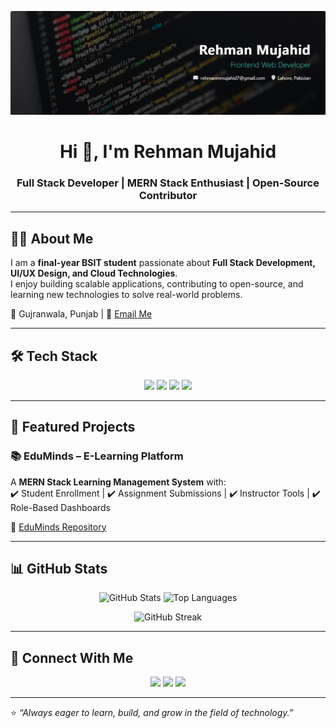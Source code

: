 <!-- Banner Section -->
<p align="center">
  <img src="./Screenshot.png" alt="Banner" />
</p>

<h1 align="center">Hi 👋, I'm Rehman Mujahid</h1>
<h3 align="center">Full Stack Developer | MERN Stack Enthusiast | Open-Source Contributor</h3>

---

## 👨‍💻 About Me
I am a **final-year BSIT student** passionate about **Full Stack Development, UI/UX Design, and Cloud Technologies**.  
I enjoy building scalable applications, contributing to open-source, and learning new technologies to solve real-world problems.  

📍 Gujranwala, Punjab | 📧 [Email Me](mailto:rrehmanmujahid@gmail.com)  

---

## 🛠️ Tech Stack
<p align="center">
  <!-- Frontend -->
  <img src="https://skillicons.dev/icons?i=html,css,js,react" />
  <!-- Backend -->
  <img src="https://skillicons.dev/icons?i=nodejs,express" />
  <!-- Databases -->
  <img src="https://skillicons.dev/icons?i=mongodb,mysql" />
  <!-- Tools -->
  <img src="https://skillicons.dev/icons?i=git,github,vscode,figma" />
</p>

---

## 🚀 Featured Projects
### 📚 EduMinds – E-Learning Platform  
A **MERN Stack Learning Management System** with:  
✔️ Student Enrollment | ✔️ Assignment Submissions | ✔️ Instructor Tools | ✔️ Role-Based Dashboards  

🔗 [EduMinds Repository](https://github.com/MaaNmu/FYP_LMS)  

---

## 📊 GitHub Stats
<p align="center">
  <img src="https://github-readme-stats.vercel.app/api?username=MaaNmu&show_icons=true&theme=tokyonight" alt="GitHub Stats" height="180" />
  <img src="https://github-readme-stats.vercel.app/api/top-langs/?username=MaaNmu&layout=compact&theme=tokyonight" alt="Top Languages" height="180" />
</p>

<p align="center">
  <img src="https://github-readme-streak-stats.herokuapp.com/?user=MaaNmu&theme=tokyonight" alt="GitHub Streak" />
</p>

---

## 🤝 Connect With Me
<p align="center">
  <a href="mailto:rrehmanmujahid@gmail.com"><img src="https://skillicons.dev/icons?i=gmail" /></a>
  <a href="https://www.linkedin.com/in/rehman-mujahid-39759a37b" target="_blank"><img src="https://skillicons.dev/icons?i=linkedin" /></a>
  <a href="https://github.com/MaaNmu" target="_blank"><img src="https://skillicons.dev/icons?i=github" /></a>
</p>

---

⭐️ *“Always eager to learn, build, and grow in the field of technology.”*  

